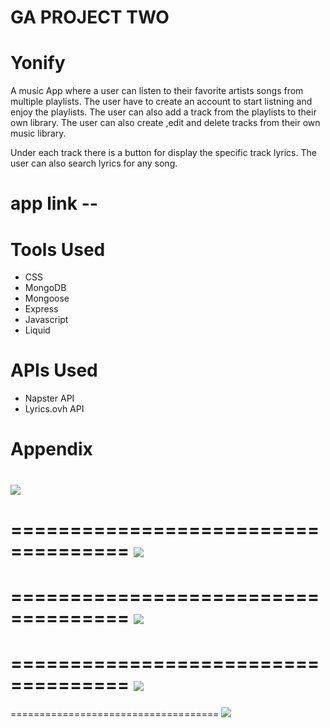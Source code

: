 
# GA PROJECT TWO

# Yonify
A music App where a user can listen to their favorite artists songs from multiple playlists.
The user have to create an account to start listning and enjoy the playlists. 
The user can also add a track from the playlists to their own library. The user can also create ,edit and delete tracks from their own music library.

Under each track there is a button for display the specific track lyrics.
The user can also search lyrics for any song.

# app link -- 

# Tools Used

- CSS
- MongoDB
- Mongoose
- Express
- Javascript
- Liquid

# APIs Used

- Napster API
- Lyrics.ovh API
# Appendix



![](https://i.imgur.com/AcMluqC.png)
====================================
====================================
![](https://i.imgur.com/2tYzNWO.png)
====================================
====================================
![](https://i.imgur.com/tC7Zw1O.png)
====================================
====================================
![](https://i.imgur.com/xpNFxbx.png)
====================================

====================================
![](https://i.imgur.com/6iGlIGi.png)

